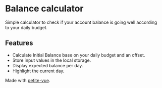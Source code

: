 # Balance calculator

Simple calculator to check if your account balance is going well according to your daily budget.

## Features

- Calculate Initial Balance base on your daily budget and an offset.
- Store input values in the local storage.
- Display expected balance per day.
- Highlight the current day.

Made with [petite-vue](https://github.com/vuejs/petite-vue).
